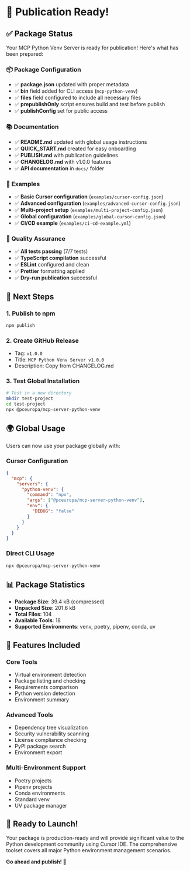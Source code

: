 # 🚀 Publication Ready!

## ✅ Package Status

Your MCP Python Venv Server is ready for publication! Here's what has been prepared:

### 📦 Package Configuration
- ✅ **package.json** updated with proper metadata
- ✅ **bin** field added for CLI access (`mcp-python-venv`)
- ✅ **files** field configured to include all necessary files
- ✅ **prepublishOnly** script ensures build and test before publish
- ✅ **publishConfig** set for public access

### 📚 Documentation
- ✅ **README.md** updated with global usage instructions
- ✅ **QUICK_START.md** created for easy onboarding
- ✅ **PUBLISH.md** with publication guidelines
- ✅ **CHANGELOG.md** with v1.0.0 features
- ✅ **API documentation** in `docs/` folder

### 🔧 Examples
- ✅ **Basic Cursor configuration** (`examples/cursor-config.json`)
- ✅ **Advanced configuration** (`examples/advanced-cursor-config.json`)
- ✅ **Multi-project setup** (`examples/multi-project-config.json`)
- ✅ **Global configuration** (`examples/global-cursor-config.json`)
- ✅ **CI/CD example** (`examples/ci-cd-example.yml`)

### 🧪 Quality Assurance
- ✅ **All tests passing** (7/7 tests)
- ✅ **TypeScript compilation** successful
- ✅ **ESLint** configured and clean
- ✅ **Prettier** formatting applied
- ✅ **Dry-run publication** successful

## 🎯 Next Steps

### 1. Publish to npm
```bash
npm publish
```

### 2. Create GitHub Release
- Tag: `v1.0.0`
- Title: `MCP Python Venv Server v1.0.0`
- Description: Copy from CHANGELOG.md

### 3. Test Global Installation
```bash
# Test in a new directory
mkdir test-project
cd test-project
npx @pceuropa/mcp-server-python-venv
```

## 🌍 Global Usage

Users can now use your package globally with:

### Cursor Configuration
```json
{
  "mcp": {
    "servers": {
      "python-venv": {
        "command": "npx",
        "args": ["@pceuropa/mcp-server-python-venv"],
        "env": {
          "DEBUG": "false"
        }
      }
    }
  }
}
```

### Direct CLI Usage
```bash
npx @pceuropa/mcp-server-python-venv
```

## 📊 Package Statistics

- **Package Size**: 39.4 kB (compressed)
- **Unpacked Size**: 201.6 kB
- **Total Files**: 104
- **Available Tools**: 18
- **Supported Environments**: venv, poetry, pipenv, conda, uv

## 🎉 Features Included

### Core Tools
- Virtual environment detection
- Package listing and checking
- Requirements comparison
- Python version detection
- Environment summary

### Advanced Tools
- Dependency tree visualization
- Security vulnerability scanning
- License compliance checking
- PyPI package search
- Environment export

### Multi-Environment Support
- Poetry projects
- Pipenv projects
- Conda environments
- Standard venv
- UV package manager

## 🚀 Ready to Launch!

Your package is production-ready and will provide significant value to the Python development community using Cursor IDE. The comprehensive toolset covers all major Python environment management scenarios.

**Go ahead and publish! 🎊**

